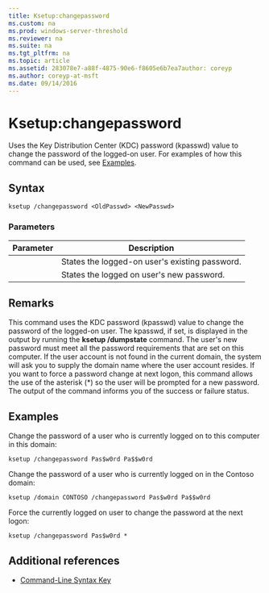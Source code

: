 ```yaml
---
title: Ksetup:changepassword
ms.custom: na
ms.prod: windows-server-threshold
ms.reviewer: na
ms.suite: na
ms.tgt_pltfrm: na
ms.topic: article
ms.assetid: 283078e7-a88f-4875-90e6-f8605e6b7ea7author: coreyp
ms.author: coreyp-at-msft
ms.date: 09/14/2016
---
```

# Ksetup:changepassword
Uses the Key Distribution Center (KDC) password (kpasswd) value to change the password of the logged-on user. For examples of how this command can be used, see [Examples](#BKMK_Examples).
## Syntax
```
ksetup /changepassword <OldPasswd> <NewPasswd>
```
### Parameters
|Parameter|Description|
|-------------|---------------|
|<OldPasswd>|States the logged-on user's existing password.|
|<NewPasswd>|States the logged on user's new password.|
## Remarks
This command uses the KDC password (kpasswd) value to change the password of the logged-on user. The kpasswd, if set, is displayed in the output by running the **ksetup /dumpstate** command.
The user's new password must meet all the password requirements that are set on this computer.
If the user account is not found in the current domain, the system will ask you to supply the domain name where the user account resides.
If you want to force a password change at next logon, this command allows the use of the asterisk (*) so the user will be prompted for a new password.
The output of the command informs you of the success or failure status.
## <a name="BKMK_Examples"></a>Examples
Change the password of a user who is currently logged on to this computer in this domain:
```
ksetup /changepassword Pas$w0rd Pa$$w0rd
```
Change the password of a user who is currently logged on in the Contoso domain:
```
ksetup /domain CONTOSO /changepassword Pas$w0rd Pa$$w0rd
```
Force the currently logged on user to change the password at the next logon:
```
ksetup /changepassword Pas$w0rd *
```
## Additional references
-   [Command-Line Syntax Key](Command-Line-Syntax-Key.md)
